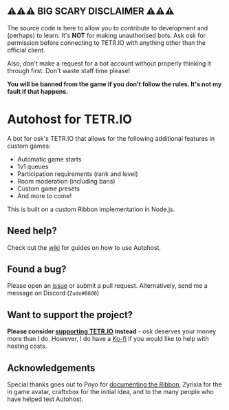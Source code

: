 ## ⚠⚠⚠ BIG SCARY DISCLAIMER ⚠⚠⚠

The source code is here to allow you to contribute to development and (perhaps) to learn. It's **NOT** for making
unauthorised bots. Ask osk for permission before connecting to TETR.IO with anything other than the official client.

Also, don't make a request for a bot account without properly thinking it through first. Don't waste staff time please!

**You will be banned from the game if you don't follow the rules. It's not my fault if that happens.**

# Autohost for TETR.IO

A bot for osk's TETR.IO that allows for the following additional features in custom games:

* Automatic game starts
* 1v1 queues
* Participation requirements (rank and level)
* Room moderation (including bans)
* Custom game presets
* And more to come!

This is built on a custom Ribbon implementation in Node.js.

## Need help?

Check out the [wiki](https://github.com/ZudoB/autohost/wiki) for guides on how to use Autohost.

## Found a bug?

Please open an [issue](https://github.com/ZudoB/autohost/issues/new) or submit a pull request. Alternatively, send me a
message on Discord (`Zudo#0800`)

## Want to support the project?

**Please consider [supporting TETR.IO](https://tetr.io/#S:) instead** - osk deserves your money more than I do. However,
I do have a [Ko-fi](https://ko-fi.com/zudobtw) if you would like to help with hosting costs.

## Acknowledgements

Special thanks goes out to Poyo for [documenting the Ribbon](https://github.com/Poyo-SSB/tetrio-bot-docs), Zyrixia for the in game avatar, craftxbox for
the initial idea, and to the many people who have helped test Autohost.
